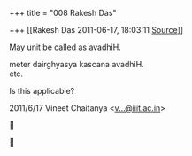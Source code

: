 +++
title = "008 Rakesh Das"

+++
[[Rakesh Das	2011-06-17, 18:03:11 [Source](https://groups.google.com/g/bvparishat/c/XWXjobVnmP4)]]



May unit be called as avadhiH.  
  
meter dairghyasya kascana avadhiH.  
etc.  
  
Is this applicable?  
  
  

2011/6/17 Vineet Chaitanya \<[v...@iiit.ac.in]()\>





